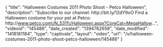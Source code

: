 {
    "title": "Halloween Costumes 2011 Photo Shoot - Petco Halloween",
    "description": "Subscribe to our channel: http:\/\/bit.ly\/12dY9oO Find a Halloween costume for your pet at Petco: http:\/\/www.petco.com\/N_5311\/Halloween.aspx?CoreCat=MegaHallow...",
    "videoid": "145486",
    "date_created": "1394762658",
    "date_modified": "1418181184",
    "type": "captivate",
    "layout": "video",
    "url": "\/v\/halloween-costumes-2011-photo-shoot-petco-halloween\/145486"
}